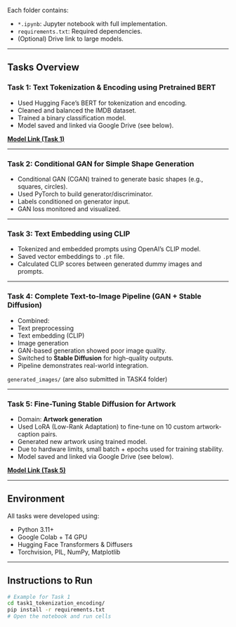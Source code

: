 
Each folder contains:
- `*.ipynb`: Jupyter notebook with full implementation.
- `requirements.txt`: Required dependencies.
- (Optional) Drive link to large models.

---

##  Tasks Overview

### **Task 1: Text Tokenization & Encoding using Pretrained BERT**
-  Used Hugging Face’s BERT for tokenization and encoding.
-  Cleaned and balanced the IMDB dataset.
-  Trained a binary classification model.
-  Model saved and linked via Google Drive (see below).

 **[Model Link (Task 1)](https://drive.google.com/file/d/1-4a6UqWX39oYnlWkLAFNd12y5dmxnmxN/view?usp=drive_link)**

---

### **Task 2: Conditional GAN for Simple Shape Generation**
-  Conditional GAN (CGAN) trained to generate basic shapes (e.g., squares, circles).
-  Used PyTorch to build generator/discriminator.
-  Labels conditioned on generator input.
-  GAN loss monitored and visualized.

---

### **Task 3: Text Embedding using CLIP**
-  Tokenized and embedded prompts using OpenAI’s CLIP model.
-  Saved vector embeddings to `.pt` file.
-  Calculated CLIP scores between generated dummy images and prompts.

---

### **Task 4: Complete Text-to-Image Pipeline (GAN + Stable Diffusion)**
-  Combined:
  - Text preprocessing
  - Text embedding (CLIP)
  - Image generation
-  GAN-based generation showed poor image quality.
-  Switched to **Stable Diffusion** for high-quality outputs.
-  Pipeline demonstrates real-world integration.

 `generated_images/` (are also submitted in TASK4 folder)

---

### **Task 5: Fine-Tuning Stable Diffusion for Artwork**
-  Domain: **Artwork generation**
-  Used LoRA (Low-Rank Adaptation) to fine-tune on 10 custom artwork-caption pairs.
-  Generated new artwork using trained model.
-  Due to hardware limits, small batch + epochs used for training stability.
-  Model saved and linked via Google Drive (see below).

 **[Model Link (Task 5)](https://drive.google.com/file/d/1cLIW0fn8R93_4O2ZQMnWXRyZH_up8MX4/view?usp=drive_link)**


---

##  Environment

All tasks were developed using:

- Python 3.11+
- Google Colab + T4 GPU
- Hugging Face Transformers & Diffusers
- Torchvision, PIL, NumPy, Matplotlib

---

##  Instructions to Run

```bash
# Example for Task 1
cd task1_tokenization_encoding/
pip install -r requirements.txt
# Open the notebook and run cells
